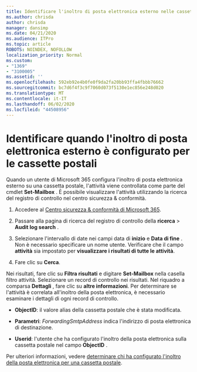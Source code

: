 ```yaml
---
title: Identificare l'inoltro di posta elettronica esterno nelle cassette postali nei registri di controllo
ms.author: chrisda
author: chrisda
manager: dansimp
ms.date: 04/21/2020
ms.audience: ITPro
ms.topic: article
ROBOTS: NOINDEX, NOFOLLOW
localization_priority: Normal
ms.custom:
- "1369"
- "3100005"
ms.assetid: ''
ms.openlocfilehash: 592eb92e4b0fe0f9da2fa20bb93ffa4fbbb76662
ms.sourcegitcommit: bc7d6f4f3c9f7060d073f5130e1ec856e248d020
ms.translationtype: MT
ms.contentlocale: it-IT
ms.lasthandoff: 06/02/2020
ms.locfileid: "44508956"
---
```

# <a name="identify-when-external-email-forwarding-is-configured-on-mailboxes"></a>Identificare quando l'inoltro di posta elettronica esterno è configurato per le cassette postali

Quando un utente di Microsoft 365 configura l'inoltro di posta elettronica esterno su una cassetta postale, l'attività viene controllata come parte del cmdlet **Set-Mailbox** . È possibile visualizzare l'attività utilizzando la ricerca del registro di controllo nel centro sicurezza & conformità.

1. Accedere al [Centro sicurezza & conformità di Microsoft 365](https://protection.office.com/).

2. Passare alla pagina di ricerca del registro di controllo della **ricerca**  >  **Audit log search** .

3. Selezionare l'intervallo di date nei campi data di **inizio** e **Data di fine** . Non è necessario specificare un nome utente. Verificare che il campo **attività** sia impostato per **visualizzare i risultati di tutte le attività**.

4. Fare clic su **Cerca**.

Nei risultati, fare clic su **Filtra risultati** e digitare **Set-Mailbox** nella casella filtro attività. Selezionare un record di controllo nei risultati. Nel riquadro a comparsa **Dettagli** , fare clic su **altre informazioni**. Per determinare se l'attività è correlata all'inoltro della posta elettronica, è necessario esaminare i dettagli di ogni record di controllo.

- **ObjectID**: il valore alias della cassetta postale che è stata modificata.

- **Parametri**: _ForwardingSmtpAddress_ indica l'indirizzo di posta elettronica di destinazione.

- **Userid**: l'utente che ha configurato l'inoltro della posta elettronica sulla cassetta postale nel campo **ObjectID** .

Per ulteriori informazioni, vedere [determinare chi ha configurato l'inoltro della posta elettronica per una cassetta postale](https://docs.microsoft.com/microsoft-365/compliance/auditing-troubleshooting-scenarios#determine-who-set-up-email-forwarding-for-a-mailbox).
